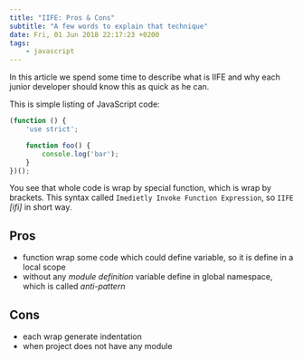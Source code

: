```yaml
---
title: "IIFE: Pros & Cons"
subtitle: "A few words to explain that technique"
date: Fri, 01 Jun 2018 22:17:23 +0200
tags:
    - javascript
---
```


In this article we spend some time to describe what is IIFE and why each 
junior developer should know this as quick as he can.

This is simple listing of JavaScript code:

```js
(function () {
    'use strict';

    function foo() {
        console.log('bar');
    }
})();
```

You see that whole code is wrap by special function, which is wrap by brackets.
This syntax called `Imedietly Invoke Function Expression`, so `IIFE` _[ifi]_ in
short way.

## Pros

- function wrap some code which could define variable, so it is define in 
    a local scope
- without any _module definition_ variable define in global namespace,
    which is called _anti-pattern_

## Cons

- each wrap generate indentation
- when project does not have any module
